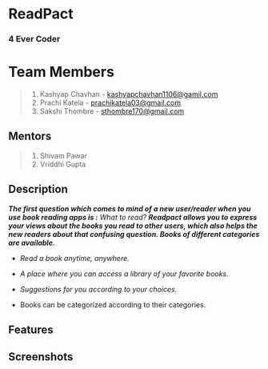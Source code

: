 # ReadPact

### 4 Ever Coder

# Team Members
>1) Kashyap Chavhan - kashyapchavhan1106@gamil.com
>2) Prachi Katela   - prachikatela03@gmail.com 
>3) Sakshi Thombre  - sthombre170@gmail.com

## Mentors
>1) Shivam Pawar
>2) Vriddhi Gupta

## Description

***The first question which comes to mind of a new user/reader when you use book reading apps is :***
*What to read?*
***Readpact allows you to express your views about the books you read to other users, which also helps the  new readers about that confusing question. Books of different categories are available.*** 



* *Read a book anytime, anywhere.*

* *A place where you can access a library of your favorite books.*

* *Suggestions for you according to your choices.*

* Books can be categorized according to their categories.


## Features

## Screenshots




